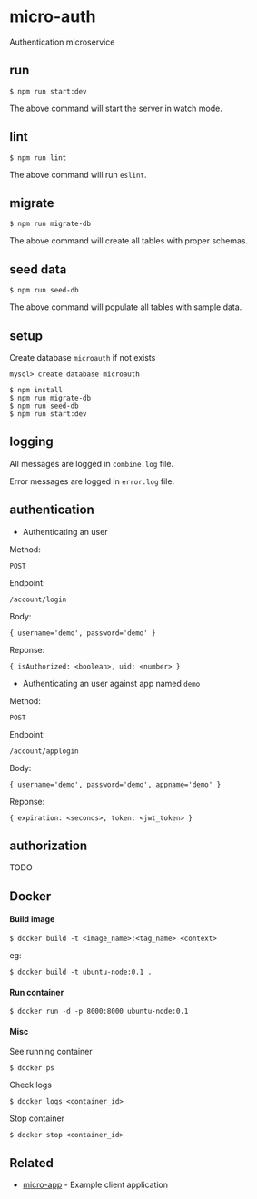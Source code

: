 # micro-auth
Authentication microservice

## run
`$ npm run start:dev`

The above command will start the server in watch mode.

## lint
`$ npm run lint`

The above command will run `eslint`.

## migrate
`$ npm run migrate-db`

The above command will create all tables with proper schemas.

## seed data
`$ npm run seed-db`

The above command will populate all tables with sample data.

## setup
Create database `microauth` if not exists

`mysql> create database microauth`

```
$ npm install
$ npm run migrate-db
$ npm run seed-db
$ npm run start:dev
```

## logging

All messages are logged in `combine.log` file.

Error messages are logged in `error.log` file.

## authentication

- Authenticating an user

Method:

`POST`

Endpoint:

`/account/login`

Body:

`
{
  username='demo',
  password='demo'
}
`

Reponse:

`
{
  isAuthorized: <boolean>,
  uid: <number>
}
`

- Authenticating an user against app named `demo`

Method:

`POST`

Endpoint:

`/account/applogin`

Body:

`
{
  username='demo',
  password='demo',
  appname='demo'
}
`

Reponse:

`
{
  expiration: <seconds>,
  token: <jwt_token>
}
`

## authorization

TODO

## Docker

#### Build image

`$ docker build -t <image_name>:<tag_name> <context>`

eg:

`$ docker build -t ubuntu-node:0.1 .`

#### Run container

`$ docker run -d -p 8000:8000 ubuntu-node:0.1 `

#### Misc

See running container

`$ docker ps`

Check logs

`$ docker logs <container_id>`

Stop container

`$ docker stop <container_id>`

## Related

- [micro-app](https://github.com/vivekimsit/micro-app) - Example client application
